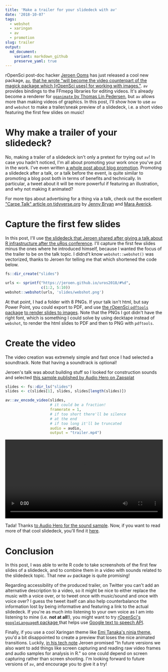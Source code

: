 ```yaml
---
title: 'Make a trailer for your slidedeck with av'
date: '2018-10-07'
tags:
  - webshot
  - xaringan
  - av
  - promotion
slug: trailer
output:
  md_document:
    variant: markdown_github
    preserve_yaml: true
---
```


rOpenSci post-doc hacker [Jeroen Ooms](https://github.com/jeroen/) has just released a cool new package, [`av`](https://github.com/ropensci/av), [that he wrote "will become the video counterpart of the magick package which [rOpenSci uses] for working with images."](https://ropensci.org/technotes/2018/10/06/av-release/). `av` provides bindings to the FFmepg libraries for editing videos. It's already become a renderer for [`gganimate` by Thomas Lin Pedersen](https://github.com/thomasp85/gganimate), but `av` allows more than making videos of graphics. In this post, I'll show how to use `av` and `webshot` to make a trailer/sneak preview of a slidedeck, i.e. a short video featuring the first few slides on music!

<!--more-->

# Why make a trailer of your slidedeck?

No, making a trailer of a slidedeck isn't only a pretext for trying out `av`! In case you hadn't noticed, I'm all about promoting your work once you've put in the work. I've even written [a whole post about blog promotion](https://masalmon.eu/2018/07/16/soapbox/). Promoting a slidedeck after a talk, or a talk before the event, is quite similar to promoting a blog post both in terms of benefits and technically. In particular, a tweet about it will be more powerful if featuring an illustration, and why not making it animated?

For more tips about advertising for a thing via a talk, check out the excellent ["Carpe Talk" article on tidyverse.org](https://www.tidyverse.org/articles/2018/07/carpe-talk/) by [Jenny Bryan](https://jennybryan.org/) and [Mara Averick](https://maraaverick.rbind.io/).

# Capture the first few slides

In this post, I'll use [the slidedeck that Jeroen shared after giving a talk about R infrastructure after the uRos conference](https://jeroen.github.io/uros2018). I'll capture the first few slides minus the ones where he introduced himself, because I wanted the focus of the trailer to be on the talk topic. I didnd't know `webshot::webshot()` was vectorized, thanks to Jeroen for telling me that which shortened the code below.

```r
fs::dir_create("slides")

urls <- sprintf("https://jeroen.github.io/uros2018/#%d",
                c(1:2, 5:10))
webshot::webshot(urls, 'slides/webshot.png')
```

At that point, I had a folder with 8 PNGs. If your talk isn't html, but say Power Point, you could export to PDF, and use [the rOpenSci `pdftools` package](https://github.com/ropensci/pdftools) [to render slides to images](https://github.com/ropensci/pdftools#bonus-feature-rendering-pdf). Note that the PNGs I got didn't have the right font, which is something I could solve by using decktape instead of `webshot`, to render the html slides to PDF and then to PNG with `pdftools`.

# Create the video

The video creation was extremely simple and fast once I had selected a soundtrack. Note that having a soundtrack is optional!

Jeroen's talk was about building stuff so I looked for construction sounds and selected [this sample published by Audio Hero on Zapsplat](https://www.zapsplat.com/music/road-construction-environment-with-jackhammer/)

```r
slides <- fs::dir_ls("slides")
slides <- c(slides[1], slides, slides[length(slides)])

av::av_encode_video(slides,
                    # it could be a fraction!
                    framerate = 1,
                    # if too short there'll be silence 
                    # at the end
                    # if too long it'll be truncated
                    audio = audio,
                    output = "trailer.mp4")
```

<video width="100%" controls>
<source src="https://masalmon.eu/figure/source/2018-10-07-trailer/trailer.mp4">
Trailer of Jeroen's slidedeck. Your browser does not support the video tag.
</video>

Tada! Thanks [to Audio Hero for the sound sample](https://www.zapsplat.com/music/road-construction-environment-with-jackhammer/). Now, if you want to read more of that cool slidedeck, you'll find it [here](https://jeroen.github.io/uros2018/#1).

# Conclusion

In this post, I was able to write R code to take screenshots of the first few slides of a slidedeck, and to combine them in a video with sounds related to the slidedeck topic. That new `av` package is quite promising!

Regarding accessibility of the produced trailer, on Twitter you can't add an alternative description to a video, so it might be nice to either replace the music with a voice over, or to tweet once with music/sound and once with voice over? I guess the tweet itself can also help counterbalance the information lost by being informative and featuring a link to the actual slidedeck. If you're as much into listening to your own voice as I am into listening to mine (i.e. **not at all**!), you might want to try [rOpenSci's `googleLanguageR` package ](https://github.com/ropensci/googleLanguageR) that helps use [Google text to speech API](https://cloud.google.com/text-to-speech/).

Finally, if you use a cool Xaringan theme like [Emi Tanaka's ninja theme](https://github.com/emitanaka/ninja-theme), you'd a bit disappointed to create a preview that loses the nice animated transitions. Luckily, [in his tech note](https://ropensci.org/technotes/2018/10/06/av-release/) Jeroen promised "In future versions we also want to add things like screen capturing and reading raw video frames and audio samples for analysis in R." so one could depend on screen capturing rather than screen shooting. I'm looking forward to future versions of `av`, and encourage you to give it a try!